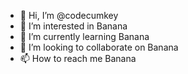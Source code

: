 - 👋 Hi, I’m @codecumkey
- 👀 I’m interested in Banana
- 🌱 I’m currently learning Banana
- 💞️ I’m looking to collaborate on Banana
- 📫 How to reach me Banana

<!---
codecumkey/codecumkey is a ✨ special ✨ repository because its `README.md` (this file) appears on your GitHub profile.
You can click the Preview link to take a look at your changes.
--->
